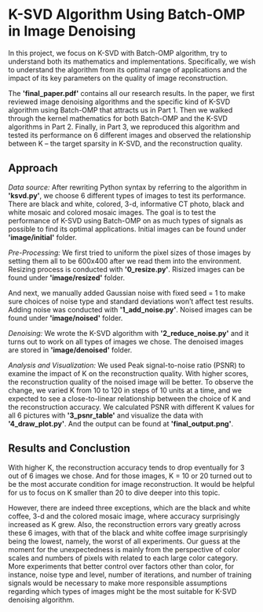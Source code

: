 # K-SVD Algorithm Using Batch-OMP in Image Denoising

In this project, we focus on K-SVD with Batch-OMP algorithm, try to understand both its mathematics and implementations. Specifically, we wish to understand the algorithm from its optimal range of applications and the impact of its key parameters on the quality of image reconstruction. 

The **'final_paper.pdf'** contains all our research results. In the paper, we first reviewed image denoising algorithms and the specific kind of K-SVD algorithm using Batch-OMP that attracts us in Part 1. Then we walked through the kernel mathematics for both Batch-OMP and the K-SVD algorithms in Part 2. Finally, in Part 3, we reproduced this algorithm and tested its performance on 6 different images and observed the relationship between K – the target sparsity in K-SVD, and the reconstruction quality.

## Approach
_Data source:_ 
After rewriting Python syntax by referring to the algorithm in **'ksvd.py'**, we choose 6 different types of images to test its performance. There are black and white, colored, 3-d, informative CT photo, black and white mosaic and colored mosaic images. The goal is to test the performance of K-SVD using Batch-OMP on as much types of signals as possible to find its optimal applications.
Initial images can be found under **'image/initial'** folder. 

_Pre-Processing:_
We first tried to uniform the pixel sizes of those images by setting them all to be 600x400 after we read them into the environment. Resizing process is conducted with **'0_resize.py'**. Risized images can be found under **'image/resized'** folder. 

And next, we manually added Gaussian noise with fixed seed = 1 to make sure choices of noise type and standard deviations won’t affect test results. Adding noise was conducted with **'1_add_noise.py'**. Noised images can be found under **'image/noised'** folder. 

_Denoising:_
We wrote the K-SVD algorithm with **'2_reduce_noise.py'** and it turns out to work on all types of images we chose. The denoised images are stored in **'image/denoised'** folder. 

_Analysis and Visualization:_
We used Peak signal-to-noise ratio (PSNR) to examine the impact of K on the reconstruction quality. With higher scores, the reconstruction quality of the noised image will be better. To observe the change, we varied K from 10 to 120 in steps of 10 units at a time, and we expected to see a close-to-linear relationship between the choice of K and the reconstruction accuracy. We calculated PSNR with different K values for all 6 pictures with **'3_psnr_table'** and visualize the data with **'4_draw_plot.py'**. And the output can be found at **'final_output.png'**. 

## Results and Conclustion 
With higher K, the reconstruction accuracy tends to drop eventually for 3 out of 6 images we chose. And for those images, K = 10 or 20 turned out to be the most accurate condition for image reconstruction. It would be helpful for us to focus on K smaller than 20 to dive deeper into this topic. 

However, there are indeed three exceptions, which are the black and white coffee, 3-d and the colored mosaic image, where accuracy surprisingly increased as K grew. Also, the reconstruction errors vary greatly across these 6 images, with that of the black and white coffee image surprisingly being the lowest, namely, the worst of all experiments. Our guess at the moment for the unexpectedness is mainly from the perspective of color scales and numbers of pixels with related to each large color category. More experiments that better control over factors other than color, for instance, noise type and level, number of iterations, and number of training signals would be necessary to make more responsible assumptions regarding which types of images might be the most suitable for K-SVD denoising algorithm.
